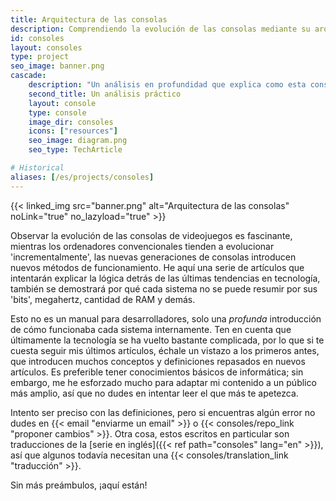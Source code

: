 ```yaml
---
title: Arquitectura de las consolas
description: Comprendiendo la evolución de las consolas mediante su arquitectura
id: consoles
layout: consoles
type: project
seo_image: banner.png
cascade:
    description: "Un análisis en profundidad que explica como esta consola funciona internamente"
    second_title: Un análisis práctico
    layout: console
    type: console
    image_dir: consoles
    icons: ["resources"]
    seo_image: diagram.png
    seo_type: TechArticle

# Historical
aliases: [/es/projects/consoles]
---
```


{{< linked_img src="banner.png" alt="Arquitectura de las consolas" noLink="true" no_lazyload="true" >}}

Observar la evolución de las consolas de videojuegos es fascinante, mientras los ordenadores convencionales tienden a evolucionar 'incrementalmente', las nuevas generaciones de consolas introducen nuevos métodos de funcionamiento. He aquí una serie de artículos que intentarán explicar la lógica detrás de las últimas tendencias en tecnología, también se demostrará por qué cada sistema no se puede resumir por sus 'bits', megahertz, cantidad de RAM y demás.

Esto no es un manual para desarrolladores, solo una *profunda* introducción de cómo funcionaba cada sistema internamente. Ten en cuenta que últimamente la tecnología se ha vuelto bastante complicada, por lo que si te cuesta seguir mis últimos artículos, échale un vistazo a los primeros antes, que introducen muchos conceptos y definiciones repasados en nuevos artículos.
Es preferible tener conocimientos básicos de informática; sin embargo, me he esforzado mucho para adaptar mi contenido a un público más amplio, así que no dudes en intentar leer el que más te apetezca.

Intento ser preciso con las definiciones, pero si encuentras algún error no dudes en {{< email "enviarme un email" >}} o {{< consoles/repo_link "proponer cambios" >}}. Otra cosa, estos escritos en particular son traducciones de la [serie en inglés]({{< ref path="consoles" lang="en" >}}), así que algunos todavía necesitan una {{< consoles/translation_link "traducción" >}}.

Sin más preámbulos, ¡aquí están!